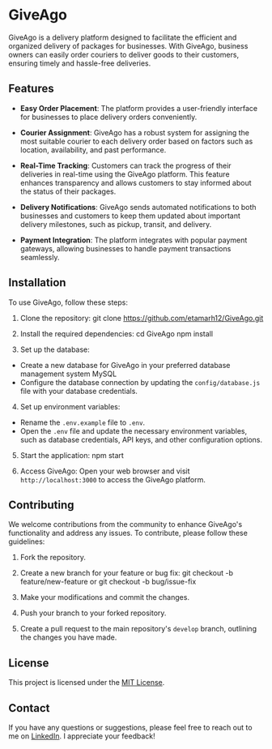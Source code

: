 # GiveAgo

GiveAgo is a delivery platform designed to facilitate the efficient and organized delivery of packages for businesses. With GiveAgo, business owners can easily order couriers to deliver goods to their customers, ensuring timely and hassle-free deliveries.

## Features

- **Easy Order Placement**: The platform provides a user-friendly interface for businesses to place delivery orders conveniently.

- **Courier Assignment**: GiveAgo has a robust system for assigning the most suitable courier to each delivery order based on factors such as location, availability, and past performance.

- **Real-Time Tracking**: Customers can track the progress of their deliveries in real-time using the GiveAgo platform. This feature enhances transparency and allows customers to stay informed about the status of their packages.

- **Delivery Notifications**: GiveAgo sends automated notifications to both businesses and customers to keep them updated about important delivery milestones, such as pickup, transit, and delivery.

- **Payment Integration**: The platform integrates with popular payment gateways, allowing businesses to handle payment transactions seamlessly.

## Installation

To use GiveAgo, follow these steps:

1. Clone the repository:
git clone https://github.com/etamarh12/GiveAgo.git

2. Install the required dependencies:
cd GiveAgo
npm install

3. Set up the database:
- Create a new database for GiveAgo in your preferred database management system MySQL
- Configure the database connection by updating the `config/database.js` file with your database credentials.

4. Set up environment variables:
- Rename the `.env.example` file to `.env`.
- Open the `.env` file and update the necessary environment variables, such as database credentials, API keys, and other configuration options.

5. Start the application:
npm start


6. Access GiveAgo:
Open your web browser and visit `http://localhost:3000` to access the GiveAgo platform.

## Contributing

We welcome contributions from the community to enhance GiveAgo's functionality and address any issues. To contribute, please follow these guidelines:

1. Fork the repository.
2. Create a new branch for your feature or bug fix:
git checkout -b feature/new-feature
or
git checkout -b bug/issue-fix


3. Make your modifications and commit the changes.
4. Push your branch to your forked repository.
5. Create a pull request to the main repository's `develop` branch, outlining the changes you have made.

## License

This project is licensed under the [MIT License](LICENSE).

## Contact

If you have any questions or suggestions, please feel free to reach out to me on [LinkedIn](https://www.linkedin.com/in/itamarchen/). I appreciate your feedback!


